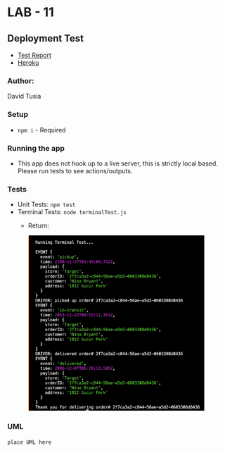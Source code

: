 # LAB - 11

## Deployment Test

- [Test Report](https://github.com/dftjr/caps/actions)
- [Heroku](https://dftjr-caps.herokuapp.com/)

### Author: 

David Tusia

### Setup

- <code>npm i</code> - Required

### Running the app

- This app does not hook up to a live server, this is strictly local based. Please run tests to see actions/outputs.

### Tests

- Unit Tests: <code>npm test</code>
- Terminal Tests: <code>node terminalTest.js </code>
  - Return:
         
       <img src="images/lab11-terminalTest-output.png" alt="Terminal Testing Image" width="400"/> 

### UML

<code>place UML here</code>
